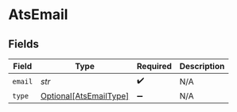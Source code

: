 # AtsEmail


## Fields

| Field                                                         | Type                                                          | Required                                                      | Description                                                   |
| ------------------------------------------------------------- | ------------------------------------------------------------- | ------------------------------------------------------------- | ------------------------------------------------------------- |
| `email`                                                       | *str*                                                         | :heavy_check_mark:                                            | N/A                                                           |
| `type`                                                        | [Optional[AtsEmailType]](../../models/shared/atsemailtype.md) | :heavy_minus_sign:                                            | N/A                                                           |